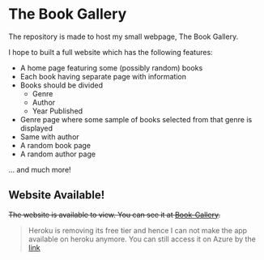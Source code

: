 # The Book Gallery

The repository is made to host my small webpage, The Book Gallery.

I hope to built a full website which has the following features:

- A home page featuring some (possibly random) books
- Each book having separate page with information
- Books should be divided
  - Genre
  - Author
  - Year Published
- Genre page where some sample of books selected from that genre is displayed 
- Same with author
- A random book page
- A random author page

... and much more!

## Website Available!
~~The website is available to view. You can see it at [Book-Gallery](https://h31416-book-gallery.herokuapp.com/).~~

> Heroku is removing its free tier and hence I can not make the app available on heroku anymore. You can still access it on Azure by the [link](https://hari31416-bookgallery.azurewebsites.net/)
